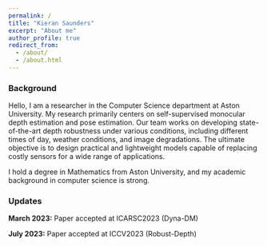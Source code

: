 ```yaml
---
permalink: /
title: "Kieran Saunders"
excerpt: "About me"
author_profile: true
redirect_from: 
  - /about/
  - /about.html
---
```



### Background

Hello, I am a researcher in the Computer Science department at Aston University. My research primarily centers on self-supervised monocular depth estimation and pose estimation. Our team works on developing state-of-the-art depth robustness under various conditions, including different times of day, weather conditions, and image degradations. The ultimate objective is to design practical and lightweight models capable of replacing costly sensors for a wide range of applications.

I hold a degree in Mathematics from Aston University, and my academic background in computer science is strong.

### Updates

**March 2023:** Paper accepted at ICARSC2023 (Dyna-DM)

**July 2023:** Paper accepted at ICCV2023 (Robust-Depth)
